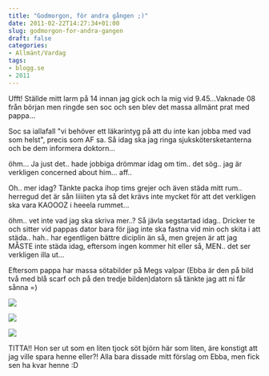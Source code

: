 ```yaml
---
title: "Godmorgon, för andra gången ;)"
date: 2011-02-22T14:27:34+01:00
slug: godmorgon-for-andra-gangen
draft: false
categories:
- Allmänt/Vardag
tags:
- blogg.se
- 2011
---
```

Ufft! Ställde mitt larm på 14 innan jag gick och la mig vid 9.45...Vaknade 08 från början men ringde sen soc och sen blev det massa allmänt prat med pappa...  
  
Soc sa iallafall "vi behöver ett läkarintyg på att du inte kan jobba med vad som helst", precis som AF sa. Så idag ska jag ringa sjukskötersketanterna och be dem informera doktorn...  
  
öhm... Ja just det.. hade jobbiga drömmar idag om tim.. det sög.. jag är verkligen concerned about him... aff..  
  
Oh.. mer idag? Tänkte packa ihop tims grejer och även städa mitt rum.. herregud det är sån liiiiten yta så det krävs inte mycket för att det verkligen ska vara KAOOOZ i heeela rummet...  
  
öhm.. vet inte vad jag ska skriva mer..? Så jävla segstartad idag.. Dricker te och sitter vid pappas dator bara för jjag inte ska fastna vid min och skita i att städa.. hah.. har egentligen bättre diciplin än så, men grejen är att jag MÅSTE inte städa idag, eftersom ingen kommer hit eller så, MEN.. det ser verkligen illa ut...  
  
  
Eftersom pappa har massa sötabilder på Megs valpar (Ebba är den på bild två med blå scarf och på den tredje bilden)datorn så tänkte jag att ni får sånna =)  
  
![](/assets/images/blogg.se/dscn0581_133992181.jpg)  
  
  
![](https://cdn1.cdnme.se/cdn/9-1/701517/images/2011/dscn0565_133992399.jpg)  
  
![](/assets/images/blogg.se/dscn0437_133992650.jpg)  
  
TITTA!! Hon ser ut som en liten tjock söt björn här som liten, äre konstigt att jag ville spara henne eller?! Alla bara dissade mitt förslag om Ebba, men fick sen ha kvar henne :D